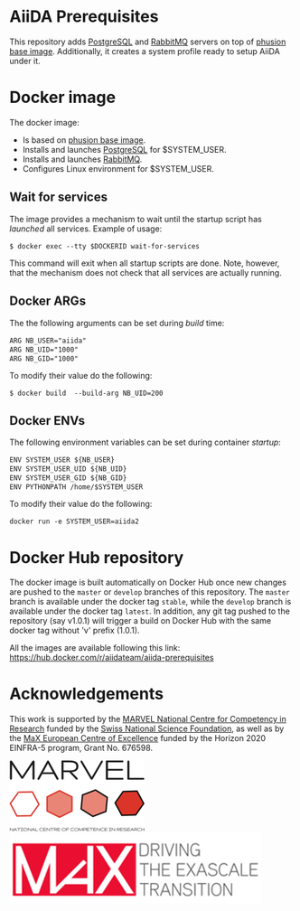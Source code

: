 # AiiDA Prerequisites

This repository adds
[PostgreSQL](https://www.postgresql.org/) and [RabbitMQ](https://www.rabbitmq.com/) servers on top of [phusion base image](https://github.com/phusion/baseimage-docker). Additionally, it creates a system profile ready to setup AiiDA under it.


# Docker image

The docker image:
 * Is based on [phusion base image](https://github.com/phusion/baseimage-docker).
 * Installs and launches [PostgreSQL](https://www.postgresql.org/) for $SYSTEM_USER.
 * Installs and launches [RabbitMQ](https://www.rabbitmq.com/).
 * Configures Linux environment for $SYSTEM_USER.

## Wait for services
The image provides a mechanism to wait until the startup script has *launched* all services.
Example of usage:

```
$ docker exec --tty $DOCKERID wait-for-services
```
This command will exit when all startup scripts are done.
Note, however, that the mechanism does not check that all services are actually running.

## Docker ARGs
The the following arguments can be set during *build* time:
```
ARG NB_USER="aiida"
ARG NB_UID="1000"
ARG NB_GID="1000"
```
To modify their value do the following:
```
$ docker build  --build-arg NB_UID=200
```
## Docker ENVs
The following environment variables can be set during container *startup*:
```
ENV SYSTEM_USER ${NB_USER}
ENV SYSTEM_USER_UID ${NB_UID}
ENV SYSTEM_USER_GID ${NB_GID}
ENV PYTHONPATH /home/$SYSTEM_USER
```

To modify their value do the following:
```
docker run -e SYSTEM_USER=aiida2
```

# Docker Hub repository

The docker image is built automatically on Docker Hub once new changes are pushed to the `master` or `develop` branches of this repository.
The `master` branch is available under the docker tag `stable`, while the `develop` branch is available under the docker tag `latest`.
In addition, any git tag pushed to the repository (say v1.0.1) will trigger a build on Docker Hub with the same docker tag without 'v' prefix (1.0.1).

All the images are available following this link: https://hub.docker.com/r/aiidateam/aiida-prerequisites


# Acknowledgements

This work is supported by the [MARVEL National Centre for Competency in Research](<http://nccr-marvel.ch>)
funded by the [Swiss National Science Foundation](<http://www.snf.ch/en>), as well as by the [MaX
European Centre of Excellence](<http://www.max-centre.eu/>) funded by the Horizon 2020 EINFRA-5 program,
Grant No. 676598.

![MARVEL](miscellaneous/logos/MARVEL.png)
![MaX](miscellaneous/logos/MaX.png)
